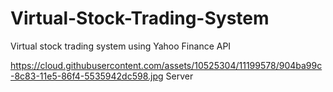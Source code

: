 # Virtual-Stock-Trading-System
Virtual stock trading system using Yahoo Finance API

https://cloud.githubusercontent.com/assets/10525304/11199578/904ba99c-8c83-11e5-86f4-5535942dc598.jpg
Server

